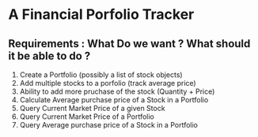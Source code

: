 # A Financial Porfolio Tracker

## Requirements : What Do we want ? What should it be able to do ?
1. Create a Portfolio (possibly a list of stock objects)
2. Add multiple stocks to a porfolio (track average price)
3. Ability to add more pruchase of the stock (Quantity + Price)
4. Calculate Average purchase price of a Stock in a Portfolio
5. Query Current Market Price of a given Stock 
6. Query Current Market Price of a Portfolio
7. Query Average purchase price of a Stock in a Portfolio


